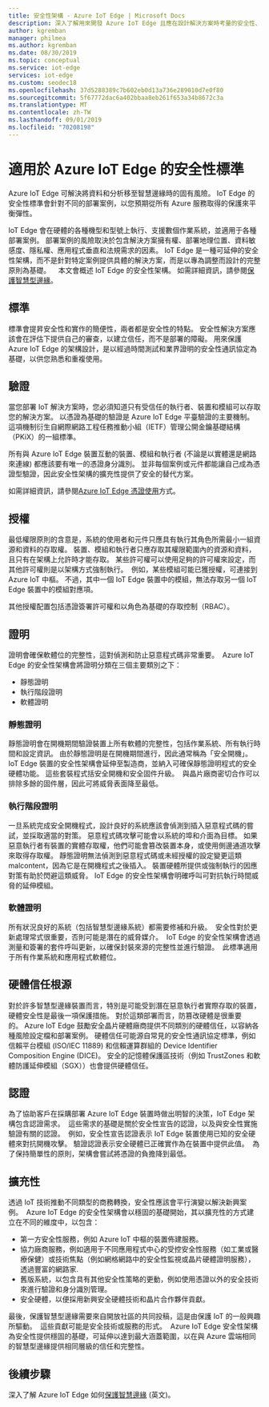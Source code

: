 ```yaml
---
title: 安全性架構 - Azure IoT Edge | Microsoft Docs
description: 深入了解用來開發 Azure IoT Edge 且應在設計解決方案時考量的安全性、驗證及授權標準
author: kgremban
manager: philmea
ms.author: kgremban
ms.date: 08/30/2019
ms.topic: conceptual
ms.service: iot-edge
services: iot-edge
ms.custom: seodec18
ms.openlocfilehash: 37d5288389c7b602eb0d13a736e289010d7e0f80
ms.sourcegitcommit: 5f67772dac6a402bbaa8eb261f653a34b8672c3a
ms.translationtype: MT
ms.contentlocale: zh-TW
ms.lasthandoff: 09/01/2019
ms.locfileid: "70208198"
---
```

# <a name="security-standards-for-azure-iot-edge"></a>適用於 Azure IoT Edge 的安全性標準

Azure IoT Edge 可解決將資料和分析移至智慧邊緣時的固有風險。 IoT Edge 的安全性標準會針對不同的部署案例，以您預期從所有 Azure 服務取得的保護來平衡彈性。 

IoT Edge 會在硬體的各種機型和型號上執行、支援數個作業系統，並適用于各種部署案例。 部署案例的風險取決於包含解決方案擁有權、部署地理位置、資料敏感度、隱私權、應用程式垂直和法規需求的因素。 IoT Edge 是一種可延伸的安全性架構，而不是針對特定案例提供具體的解決方案，而是以專為調整而設計的完整原則為基礎。 
 
本文會概述 IoT Edge 的安全性架構。 如需詳細資訊，請參閱[保護智慧型邊緣](https://azure.microsoft.com/blog/securing-the-intelligent-edge/)。

## <a name="standards"></a>標準

標準會提昇安全性和實作的簡便性，兩者都是安全性的特點。 安全性解決方案應該會在評估下提供自己的審查，以建立信任，而不是部署的障礙。 用來保護 Azure IoT Edge 的架構設計，是以經過時間測試和業界證明的安全性通訊協定為基礎，以供您熟悉和重複使用。 

## <a name="authentication"></a>驗證

當您部署 IoT 解決方案時，您必須知道只有受信任的執行者、裝置和模組可以存取您的解決方案。 以憑證為基礎的驗證是 Azure IoT Edge 平臺驗證的主要機制。 這項機制衍生自網際網路工程任務推動小組（IETF）管理公開金鑰基礎結構（PKiX）的一組標準。     

所有與 Azure IoT Edge 裝置互動的裝置、模組和執行者 (不論是以實體還是網路來連線) 都應該要有唯一的憑證身分識別。 並非每個案例或元件都能讓自己成為憑證型驗證，因此安全性架構的擴充性提供了安全的替代方案。 

如需詳細資訊，請參閱[Azure IoT Edge 憑證使用](iot-edge-certs.md)方式。

## <a name="authorization"></a>授權

最低權限原則的含意是，系統的使用者和元件只應具有執行其角色所需最小一組資源和資料的存取權。 裝置、模組和執行者只應存取其權限範圍內的資源和資料，且只有在架構上允許時才能存取。 某些許可權可以使用足夠的許可權來設定，而其他許可權則是以架構方式強制執行。  例如，某些模組可能已獲授權，可連接到 Azure IoT 中樞。 不過，其中一個 IoT Edge 裝置中的模組，無法存取另一個 IoT Edge 裝置中的模組對應項。

其他授權配置包括憑證簽署許可權和以角色為基礎的存取控制（RBAC）。 

## <a name="attestation"></a>證明

證明會確保軟體位的完整性，這對偵測和防止惡意程式碼非常重要。  Azure IoT Edge 的安全性架構會將證明分類在三個主要類別之下：

* 靜態證明
* 執行階段證明
* 軟體證明

### <a name="static-attestation"></a>靜態證明

靜態證明會在開機期間驗證裝置上所有軟體的完整性，包括作業系統、所有執行時間和設定資訊。 由於靜態證明是在開機期間進行，因此通常稱為「安全開機」。 IoT Edge 裝置的安全性架構會延伸至製造商，並納入可確保靜態證明程式的安全硬體功能。 這些套裝程式括安全開機和安全固件升級。  與晶片廠商密切合作可以排除多餘的固件層，因此可將威脅表面降至最低。 

### <a name="runtime-attestation"></a>執行階段證明

一旦系統完成安全開機程式，設計良好的系統應該會偵測到插入惡意程式碼的嘗試，並採取適當的對策。 惡意程式碼攻擊可能會以系統的埠和介面為目標。 如果惡意執行者有裝置的實體存取權，他們可能會篡改裝置本身，或使用側邊通道攻擊來取得存取權。 靜態證明無法偵測到惡意程式碼或未經授權的設定變更這類 malcontent，因為它是在開機程式之後插入。 裝置硬體所提供或強制執行的因應對策有助於閃避這類威脅。  IoT Edge 的安全性架構會明確呼叫可對抗執行時間威脅的延伸模組。  

### <a name="software-attestation"></a>軟體證明

所有狀況良好的系統（包括智慧型邊緣系統）都需要修補和升級。  安全性對於更新處理常式很重要，否則可能是潛在的威脅媒介。  IoT Edge 的安全性架構會透過測量和簽署的套件呼叫更新，以確保封裝來源的完整性並進行驗證。  此標準適用于所有作業系統和應用程式軟體位。 

## <a name="hardware-root-of-trust"></a>硬體信任根源

對於許多智慧型邊緣裝置而言，特別是可能受到潛在惡意執行者實際存取的裝置，硬體安全性是最後一項保護措施。 對於這類部署而言，防篡改硬體是很重要的。 Azure IoT Edge 鼓勵安全晶片硬體廠商提供不同類別的硬體信任，以容納各種風險設定檔和部署案例。 硬體信任可能源自常見的安全性通訊協定標準，例如信賴平台模組 (ISO/IEC 11889) 和信賴運算群組的 Device Identifier Composition Engine (DICE)。 安全的記憶體保護區技術（例如 TrustZones 和軟體防護延伸模組（SGX））也會提供硬體信任。 

## <a name="certification"></a>認證

為了協助客戶在採購部署 Azure IoT Edge 裝置時做出明智的決策，IoT Edge 架構包含認證需求。  這些需求的基礎是關於安全性宣告的認證，以及與安全性實施驗證有關的認證。  例如，安全性宣告認證表示 IoT Edge 裝置使用已知的安全硬體來對抗開機攻擊。 驗證認證表示安全硬體已正確實作為在裝置中提供此值。  為了保持簡單性的原則，架構會嘗試將憑證的負擔降到最低。   

## <a name="extensibility"></a>擴充性

透過 IoT 技術推動不同類型的商務轉換，安全性應該會平行演變以解決新興案例。  Azure IoT Edge 的安全性架構會以穩固的基礎開始，其以擴充性的方式建立在不同的維度中，以包含： 

* 第一方安全性服務，例如 Azure IoT 中樞的裝置佈建服務。
* 協力廠商服務，例如適用于不同應用程式中心的受控安全性服務（如工業或醫療保健）或技術焦點（例如網格網路中的安全性監視或晶片硬體證明服務），透過豐富的網路家.
* 舊版系統，以包含具有其他安全性策略的更動，例如使用憑證以外的安全技術來進行驗證和身分識別管理。
* 安全硬體，以便採用新興安全硬體技術和晶片合作夥伴貢獻。

最後，保護智慧型邊緣需要來自開放社區的共同投稿，這是由保護 IoT 的一般興趣所驅動。  這些貢獻可能是安全技術或服務的形式。  Azure IoT Edge 安全性架構為安全性提供穩固的基礎，可延伸以達到最大涵蓋範圍，以在與 Azure 雲端相同的智慧型邊緣提供相同層級的信任和完整性。  

## <a name="next-steps"></a>後續步驟

深入了解 Azure IoT Edge 如何[保護智慧邊緣](https://azure.microsoft.com/blog/securing-the-intelligent-edge/) \(英文\)。
